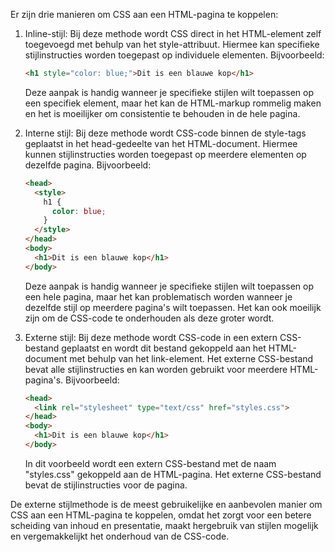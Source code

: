Er zijn drie manieren om CSS aan een HTML-pagina te koppelen:

1. Inline-stijl: Bij deze methode wordt CSS direct in het HTML-element zelf toegevoegd met behulp van het style-attribuut. Hiermee kan specifieke stijlinstructies worden toegepast op individuele elementen. Bijvoorbeeld:
   ```html
   <h1 style="color: blue;">Dit is een blauwe kop</h1>
   ```
   Deze aanpak is handig wanneer je specifieke stijlen wilt toepassen op een specifiek element, maar het kan de HTML-markup rommelig maken en het is moeilijker om consistentie te behouden in de hele pagina.

2. Interne stijl: Bij deze methode wordt CSS-code binnen de style-tags geplaatst in het head-gedeelte van het HTML-document. Hiermee kunnen stijlinstructies worden toegepast op meerdere elementen op dezelfde pagina. Bijvoorbeeld:
   ```html
   <head>
     <style>
       h1 {
         color: blue;
       }
     </style>
   </head>
   <body>
     <h1>Dit is een blauwe kop</h1>
   </body>
   ```
   Deze aanpak is handig wanneer je specifieke stijlen wilt toepassen op een hele pagina, maar het kan problematisch worden wanneer je dezelfde stijl op meerdere pagina's wilt toepassen. Het kan ook moeilijk zijn om de CSS-code te onderhouden als deze groter wordt.

3. Externe stijl: Bij deze methode wordt CSS-code in een extern CSS-bestand geplaatst en wordt dit bestand gekoppeld aan het HTML-document met behulp van het link-element. Het externe CSS-bestand bevat alle stijlinstructies en kan worden gebruikt voor meerdere HTML-pagina's. Bijvoorbeeld:
   ```html
   <head>
     <link rel="stylesheet" type="text/css" href="styles.css">
   </head>
   <body>
     <h1>Dit is een blauwe kop</h1>
   </body>
   ```
   In dit voorbeeld wordt een extern CSS-bestand met de naam "styles.css" gekoppeld aan de HTML-pagina. Het externe CSS-bestand bevat de stijlinstructies voor de pagina.

De externe stijlmethode is de meest gebruikelijke en aanbevolen manier om CSS aan een HTML-pagina te koppelen, omdat het zorgt voor een betere scheiding van inhoud en presentatie, maakt hergebruik van stijlen mogelijk en vergemakkelijkt het onderhoud van de CSS-code.